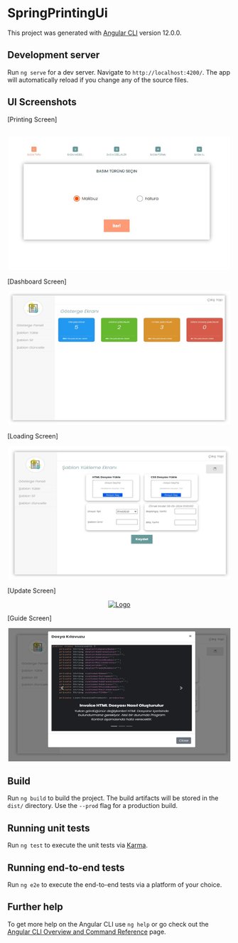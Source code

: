 # SpringPrintingUi

This project was generated with [Angular CLI](https://github.com/angular/angular-cli) version 12.0.0.

## Development server

Run `ng serve` for a dev server. Navigate to `http://localhost:4200/`. The app will automatically reload if you change any of the source files.

## UI Screenshots

[Printing Screen]

<br />
<div align="center">
  <a href="https://github.com/Canaxs/dotnet-blog-api">
    <img src="src/assets/ui-shot/home.JPG" alt="Logo" width="500" height="300">
  </a>
</div>

[Dashboard Screen]
<br />
<div align="center">
  <a href="https://github.com/Canaxs/dotnet-blog-api">
    <img src="src/assets/ui-shot/ekran1.JPG" alt="Logo" width="500" height="300">
  </a>
</div>

[Loading Screen]
<br />
<div align="center">
  <a href="https://github.com/Canaxs/dotnet-blog-api">
    <img src="src/assets/ui-shot/upload.JPG" alt="Logo" width="500" height="300">
  </a>
</div>

[Update Screen]
<br />
<div align="center">
  <a href="https://github.com/Canaxs/dotnet-blog-api">
    <img src="src/assets/ui-shot/güncel.JPG" alt="Logo" width="500" height="300">
  </a>
</div>

[Guide Screen]
<br />
<div align="center">
  <a href="https://github.com/Canaxs/dotnet-blog-api">
    <img src="src/assets/ui-shot/guide.JPG" alt="Logo" width="500" height="300">
  </a>
</div>

## Build

Run `ng build` to build the project. The build artifacts will be stored in the `dist/` directory. Use the `--prod` flag for a production build.

## Running unit tests

Run `ng test` to execute the unit tests via [Karma](https://karma-runner.github.io).

## Running end-to-end tests

Run `ng e2e` to execute the end-to-end tests via a platform of your choice.

## Further help

To get more help on the Angular CLI use `ng help` or go check out the [Angular CLI Overview and Command Reference](https://angular.io/cli) page.
